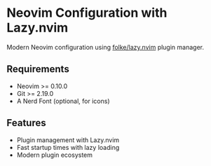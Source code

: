# Neovim Configuration with Lazy.nvim

Modern Neovim configuration using [folke/lazy.nvim](https://github.com/folke/lazy.nvim) plugin manager.

## Requirements
- Neovim >= 0.10.0
- Git >= 2.19.0
- A Nerd Font (optional, for icons)

## Features

- Plugin management with Lazy.nvim
- Fast startup times with lazy loading
- Modern plugin ecosystem
